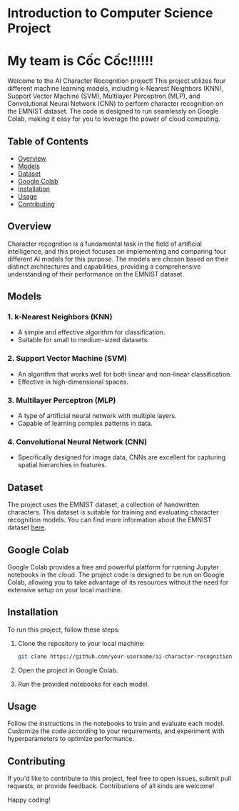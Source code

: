 # Introduction to Computer Science Project
# My team is Cốc Cốc!!!!!!

Welcome to the AI Character Recognition project! This project utilizes four different machine learning models, including k-Nearest Neighbors (KNN), Support Vector Machine (SVM), Multilayer Perceptron (MLP), and Convolutional Neural Network (CNN) to perform character recognition on the EMNIST dataset. The code is designed to run seamlessly on Google Colab, making it easy for you to leverage the power of cloud computing.

## Table of Contents
- [Overview](#overview)
- [Models](#models)
- [Dataset](#dataset)
- [Google Colab](#google-colab)
- [Installation](#installation)
- [Usage](#usage)
- [Contributing](#contributing)

## Overview

Character recognition is a fundamental task in the field of artificial intelligence, and this project focuses on implementing and comparing four different AI models for this purpose. The models are chosen based on their distinct architectures and capabilities, providing a comprehensive understanding of their performance on the EMNIST dataset.

## Models

### 1. k-Nearest Neighbors (KNN)
- A simple and effective algorithm for classification.
- Suitable for small to medium-sized datasets.

### 2. Support Vector Machine (SVM)
- An algorithm that works well for both linear and non-linear classification.
- Effective in high-dimensional spaces.

### 3. Multilayer Perceptron (MLP)
- A type of artificial neural network with multiple layers.
- Capable of learning complex patterns in data.

### 4. Convolutional Neural Network (CNN)
- Specifically designed for image data, CNNs are excellent for capturing spatial hierarchies in features.

## Dataset

The project uses the EMNIST dataset, a collection of handwritten characters. This dataset is suitable for training and evaluating character recognition models. You can find more information about the EMNIST dataset [here](https://www.kaggle.com/datasets/crawford/emnist).

## Google Colab

Google Colab provides a free and powerful platform for running Jupyter notebooks in the cloud. The project code is designed to be run on Google Colab, allowing you to take advantage of its resources without the need for extensive setup on your local machine.

## Installation

To run this project, follow these steps:

1. Clone the repository to your local machine:

   ```bash
   git clone https://github.com/your-username/ai-character-recognition.git
   ```

2. Open the project in Google Colab.

3. Run the provided notebooks for each model.

## Usage

Follow the instructions in the notebooks to train and evaluate each model. Customize the code according to your requirements, and experiment with hyperparameters to optimize performance.

## Contributing

If you'd like to contribute to this project, feel free to open issues, submit pull requests, or provide feedback. Contributions of all kinds are welcome!

Happy coding!

